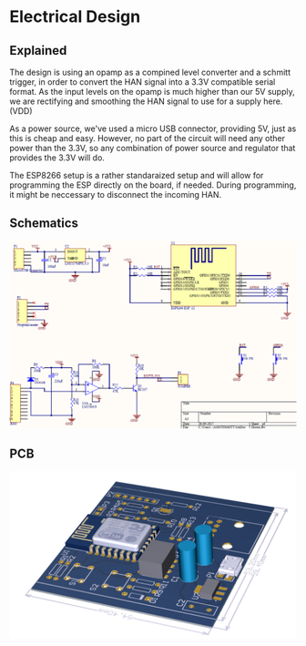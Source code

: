 # Electrical Design

## Explained
The design is using an opamp as a compined level converter and a schmitt trigger, in order to convert 
the HAN signal into a 3.3V compatible serial format. As the input levels on the opamp is much higher 
than our 5V supply, we are rectifying and smoothing the HAN signal to use for a supply here. (VDD)

As a power source, we've used a micro USB connector, providing 5V, just as this is cheap and easy. However,
no part of the circuit will need any other power than the 3.3V, so any combination of power source and 
regulator that provides the 3.3V will do.

The ESP8266 setup is a rather standaraized setup and will allow for programming the ESP directly on the 
board, if needed. During programming, it might be neccessary to disconnect the incoming HAN.

## Schematics
![Schematics](./Schematics.PNG)

## PCB
![PCB](./PCB.PNG)
